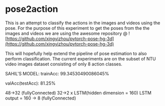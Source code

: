 # pose2action

This is an attempt to classify the actions in the images and videos using the pose. For the purpose of this experiment
to get the poses from the the images and videos we are using the awesome repository @
![https://github.com/xingyizhou/pytorch-pose-hg-3d](https://github.com/xingyizhou/pytorch-pose-hg-3d)

This will hopefully help extend the pipeline of pose estimation to also perform classification. The current experiments are on the subset of
NTU video images dataset consisting of only 8 action classes.







SAHIL'S MODEL:
trainAcc: 99.34530490086045%

valAcc(testAcc): 81.25%

48->32 (fullyConnected)
32->2 x LSTM(hidden dimension = 160)
LSTM output = 160 -> 8 (fullyConnected) 

